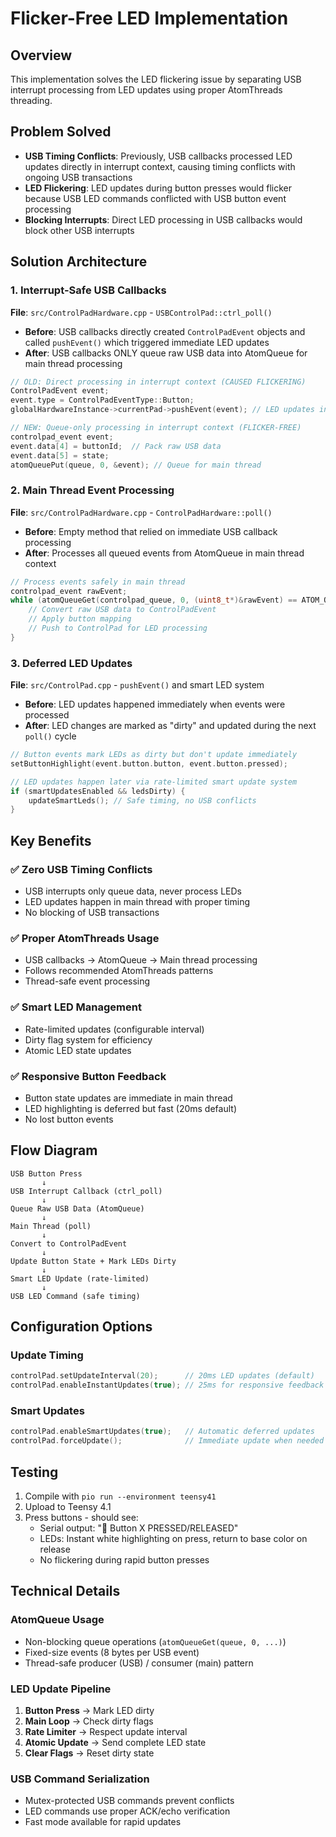 # Flicker-Free LED Implementation

## Overview
This implementation solves the LED flickering issue by separating USB interrupt processing from LED updates using proper AtomThreads threading.

## Problem Solved
- **USB Timing Conflicts**: Previously, USB callbacks processed LED updates directly in interrupt context, causing timing conflicts with ongoing USB transactions
- **LED Flickering**: LED updates during button presses would flicker because USB LED commands conflicted with USB button event processing
- **Blocking Interrupts**: Direct LED processing in USB callbacks would block other USB interrupts

## Solution Architecture

### 1. Interrupt-Safe USB Callbacks
**File**: `src/ControlPadHardware.cpp` - `USBControlPad::ctrl_poll()`

- **Before**: USB callbacks directly created `ControlPadEvent` objects and called `pushEvent()` which triggered immediate LED updates
- **After**: USB callbacks ONLY queue raw USB data into AtomQueue for main thread processing

```cpp
// OLD: Direct processing in interrupt context (CAUSED FLICKERING)
ControlPadEvent event;
event.type = ControlPadEventType::Button;
globalHardwareInstance->currentPad->pushEvent(event); // LED updates in interrupt!

// NEW: Queue-only processing in interrupt context (FLICKER-FREE)
controlpad_event event;
event.data[4] = buttonId;  // Pack raw USB data
event.data[5] = state;
atomQueuePut(queue, 0, &event); // Queue for main thread
```

### 2. Main Thread Event Processing
**File**: `src/ControlPadHardware.cpp` - `ControlPadHardware::poll()`

- **Before**: Empty method that relied on immediate USB callback processing
- **After**: Processes all queued events from AtomQueue in main thread context

```cpp
// Process events safely in main thread
controlpad_event rawEvent;
while (atomQueueGet(controlpad_queue, 0, (uint8_t*)&rawEvent) == ATOM_OK) {
    // Convert raw USB data to ControlPadEvent
    // Apply button mapping
    // Push to ControlPad for LED processing
}
```

### 3. Deferred LED Updates
**File**: `src/ControlPad.cpp` - `pushEvent()` and smart LED system

- **Before**: LED updates happened immediately when events were processed
- **After**: LED changes are marked as "dirty" and updated during the next `poll()` cycle

```cpp
// Button events mark LEDs as dirty but don't update immediately
setButtonHighlight(event.button.button, event.button.pressed);

// LED updates happen later via rate-limited smart update system
if (smartUpdatesEnabled && ledsDirty) {
    updateSmartLeds(); // Safe timing, no USB conflicts
}
```

## Key Benefits

### ✅ Zero USB Timing Conflicts
- USB interrupts only queue data, never process LEDs
- LED updates happen in main thread with proper timing
- No blocking of USB transactions

### ✅ Proper AtomThreads Usage
- USB callbacks → AtomQueue → Main thread processing
- Follows recommended AtomThreads patterns
- Thread-safe event processing

### ✅ Smart LED Management
- Rate-limited updates (configurable interval)
- Dirty flag system for efficiency
- Atomic LED state updates

### ✅ Responsive Button Feedback
- Button state updates are immediate in main thread
- LED highlighting is deferred but fast (20ms default)
- No lost button events

## Flow Diagram

```
USB Button Press
       ↓
USB Interrupt Callback (ctrl_poll)
       ↓
Queue Raw USB Data (AtomQueue)
       ↓
Main Thread (poll)
       ↓
Convert to ControlPadEvent
       ↓
Update Button State + Mark LEDs Dirty
       ↓
Smart LED Update (rate-limited)
       ↓
USB LED Command (safe timing)
```

## Configuration Options

### Update Timing
```cpp
controlPad.setUpdateInterval(20);      // 20ms LED updates (default)
controlPad.enableInstantUpdates(true); // 25ms for responsive feedback
```

### Smart Updates
```cpp
controlPad.enableSmartUpdates(true);   // Automatic deferred updates
controlPad.forceUpdate();              // Immediate update when needed
```

## Testing
1. Compile with `pio run --environment teensy41`
2. Upload to Teensy 4.1
3. Press buttons - should see:
   - Serial output: "🎯 Button X PRESSED/RELEASED"
   - LEDs: Instant white highlighting on press, return to base color on release
   - No flickering during rapid button presses

## Technical Details

### AtomQueue Usage
- Non-blocking queue operations (`atomQueueGet(queue, 0, ...)`)
- Fixed-size events (8 bytes per USB event)
- Thread-safe producer (USB) / consumer (main) pattern

### LED Update Pipeline
1. **Button Press** → Mark LED dirty
2. **Main Loop** → Check dirty flags
3. **Rate Limiter** → Respect update interval
4. **Atomic Update** → Send complete LED state
5. **Clear Flags** → Reset dirty state

### USB Command Serialization
- Mutex-protected USB commands prevent conflicts
- LED commands use proper ACK/echo verification
- Fast mode available for rapid updates 